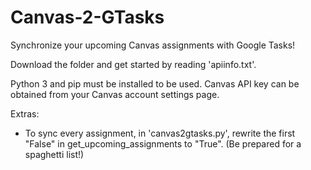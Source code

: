 # Canvas-2-GTasks
Synchronize your upcoming Canvas assignments with Google Tasks!

Download the folder and get started by reading 'apiinfo.txt'.

Python 3 and pip must be installed to be used.
Canvas API key can be obtained from your Canvas account settings page.

Extras:

- To sync every assignment, in 'canvas2gtasks.py', rewrite the first "False" in get_upcoming_assignments to "True". (Be prepared for a spaghetti list!)
